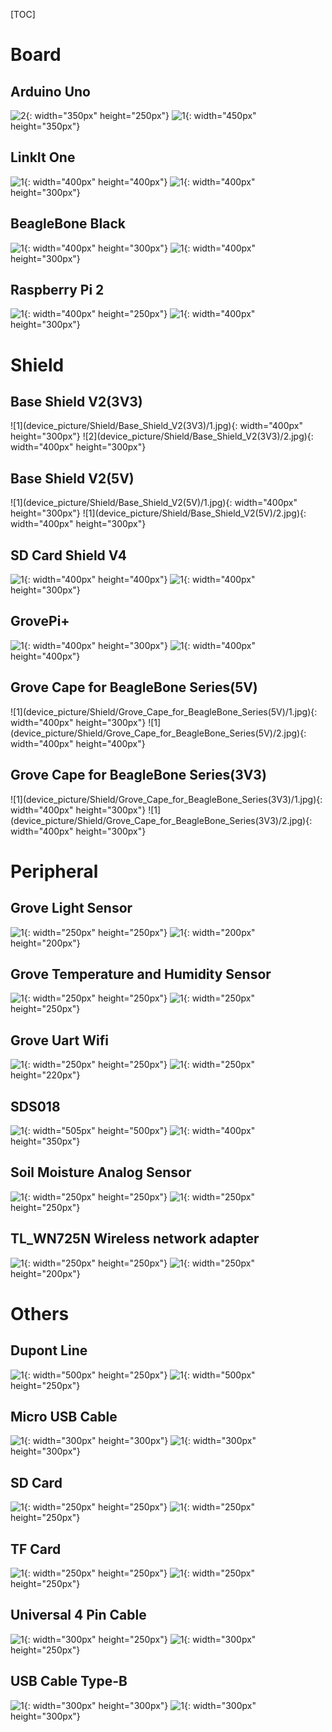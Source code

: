 [TOC]

# Board

## Arduino Uno
![2](device_picture/Board/Arduino_Uno/2.jpg){: width="350px" height="250px"}
![1](device_picture/Board/Arduino_Uno/1.jpg){: width="450px" height="350px"}

## LinkIt One
![1](device_picture/Board/LinkIt_One/2.jpg){: width="400px" height="400px"}
![1](device_picture/Board/LinkIt_One/3.jpg){: width="400px" height="300px"}

## BeagleBone Black
![1](device_picture/Board/BeagleBone_Black/2.jpg){: width="400px" height="300px"}
![1](device_picture/Board/BeagleBone_Black/3.jpg){: width="400px" height="300px"}

## Raspberry Pi 2
![1](device_picture/Board/Raspberry_Pi_2/1.jpg){: width="400px" height="250px"}
![1](device_picture/Board/Raspberry_Pi_2/2.jpg){: width="400px" height="300px"}

# Shield

## Base Shield V2(3V3)

![1](device_picture/Shield/Base_Shield_V2(3V3\)/1.jpg){: width="400px" height="300px"}
![2](device_picture/Shield/Base_Shield_V2(3V3\)/2.jpg){: width="400px" height="300px"}

## Base Shield V2(5V)
![1](device_picture/Shield/Base_Shield_V2(5V\)/1.jpg){: width="400px" height="300px"}
![1](device_picture/Shield/Base_Shield_V2(5V\)/2.jpg){: width="400px" height="300px"}

## SD Card Shield V4
![1](device_picture/Shield/SD_Card_Shield_V4/1.jpg){: width="400px" height="400px"}
![1](device_picture/Shield/SD_Card_Shield_V4/3.jpg){: width="400px" height="300px"}

## GrovePi+
![1](device_picture/Shield/GrovePi+/1.jpg){: width="400px" height="300px"}
![1](device_picture/Shield/GrovePi+/2.jpg){: width="400px" height="400px"}

## Grove Cape for BeagleBone Series(5V)
![1](device_picture/Shield/Grove_Cape_for_BeagleBone_Series(5V\)/1.jpg){: width="400px" height="300px"}
![1](device_picture/Shield/Grove_Cape_for_BeagleBone_Series(5V\)/2.jpg){: width="400px" height="400px"}

## Grove Cape for BeagleBone Series(3V3)
![1](device_picture/Shield/Grove_Cape_for_BeagleBone_Series(3V3\)/1.jpg){: width="400px" height="300px"}
![1](device_picture/Shield/Grove_Cape_for_BeagleBone_Series(3V3\)/2.jpg){: width="400px" height="300px"}

# Peripheral

## Grove Light Sensor
![1](device_picture/Peripheral/Grove_Light_Sensor/1.jpg){: width="250px" height="250px"}
![1](device_picture/Peripheral/Grove_Light_Sensor/2.jpg){: width="200px" height="200px"}

## Grove Temperature and Humidity Sensor
![1](device_picture/Peripheral/Grove_Temperature_and_Humidity_Sensor/3.jpg){: width="250px" height="250px"}
![1](device_picture/Peripheral/Grove_Temperature_and_Humidity_Sensor/1.jpg){: width="250px" height="250px"}

## Grove Uart Wifi
![1](device_picture/Peripheral/Grove_Uart_Wifi/3.jpg){: width="250px" height="250px"}
![1](device_picture/Peripheral/Grove_Uart_Wifi/2.jpg){: width="250px" height="220px"}

## SDS018
![1](device_picture/Peripheral/SDS018/3.jpg){: width="505px" height="500px"}
![1](device_picture/Peripheral/SDS018/1.jpg){: width="400px" height="350px"}

## Soil Moisture Analog Sensor
![1](device_picture/Peripheral/Soil_Moisture_Analog_Sensor/2.jpg){: width="250px" height="250px"}
![1](device_picture/Peripheral/Soil_Moisture_Analog_Sensor/1.jpg){: width="250px" height="250px"}

## TL_WN725N Wireless network adapter
![1](device_picture/Peripheral/TL_WN725N_Wireless_network_adapter/1.jpg){: width="250px" height="250px"}
![1](device_picture/Peripheral/TL_WN725N_Wireless_network_adapter/3.jpg){: width="250px" height="200px"}

# Others

## Dupont Line
![1](device_picture/Others/Dupont_Line/1.jpg){: width="500px" height="250px"}
![1](device_picture/Others/Dupont_Line/2.jpg){: width="500px" height="250px"}

## Micro USB Cable
![1](device_picture/Others/Micro_USB_Cable/1.jpg){: width="300px" height="300px"}
![1](device_picture/Others/Micro_USB_Cable/2.jpg){: width="300px" height="300px"}

## SD Card
![1](device_picture/Others/SD_Card/1.jpg){: width="250px" height="250px"}
![1](device_picture/Others/SD_Card/2.jpg){: width="250px" height="250px"}

## TF Card
![1](device_picture/Others/TF_Card/1.jpg){: width="250px" height="250px"}
![1](device_picture/Others/TF_Card/2.jpg){: width="250px" height="250px"}

## Universal 4 Pin Cable
![1](device_picture/Others/Universal_4_Pin_Cable/1.jpg){: width="300px" height="250px"}
![1](device_picture/Others/Universal_4_Pin_Cable/2.jpg){: width="300px" height="250px"}

## USB Cable Type-B
![1](device_picture/Others/USB_Cable_Type-B/1.jpg){: width="300px" height="300px"}
![1](device_picture/Others/USB_Cable_Type-B/3.jpg){: width="300px" height="300px"}

